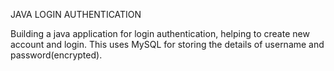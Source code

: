 JAVA LOGIN AUTHENTICATION

Building a java application for login authentication, helping to create new account and login. This uses MySQL for storing the details of username and password(encrypted).
